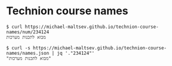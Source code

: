 # Technion course names

```shell
$ curl https://michael-maltsev.github.io/technion-course-names/num/234124
מבוא לתכנות מערכות

$ curl -s https://michael-maltsev.github.io/technion-course-names/names.json | jq '."234124"'
"מבוא לתכנות מערכות"
```
